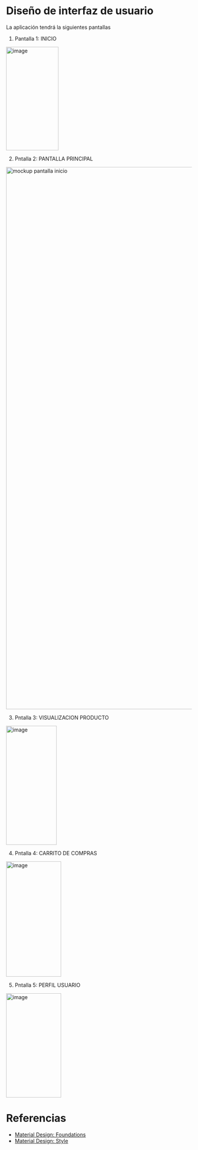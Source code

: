 # Diseño de interfaz de usuario

La aplicación tendrá la siguientes pantallas

1. Pantalla 1: INICIO

<img width="142" height="281" alt="image" src="https://github.com/user-attachments/assets/6d7233b2-6fae-4f1f-bf8d-c98933cb484c" />

2. Pntalla 2: PANTALLA PRINCIPAL
<img width="704" height="1472" alt="mockup pantalla inicio" src="https://github.com/user-attachments/assets/f994f3f3-5d53-4cf1-9f8c-92180a2b7d2e" />


3. Pntalla 3: VISUALIZACION PRODUCTO
<img width="137" height="323" alt="image" src="https://github.com/user-attachments/assets/0d178162-eb53-4098-9902-0f4f423288b2" />

4. Pntalla 4: CARRITO DE COMPRAS
<img width="149" height="313" alt="image" src="https://github.com/user-attachments/assets/09f38f69-8050-4dae-bc7e-513049949b47" />

5. Pntalla 5: PERFIL USUARIO
<img width="149" height="283" alt="image" src="https://github.com/user-attachments/assets/666d3512-5797-403a-8da6-65958bfb20ad" />



# Referencias

- [Material Design: Foundations](https://m3.material.io/foundations)
- [Material Design: Style](https://m3.material.io/styles)
